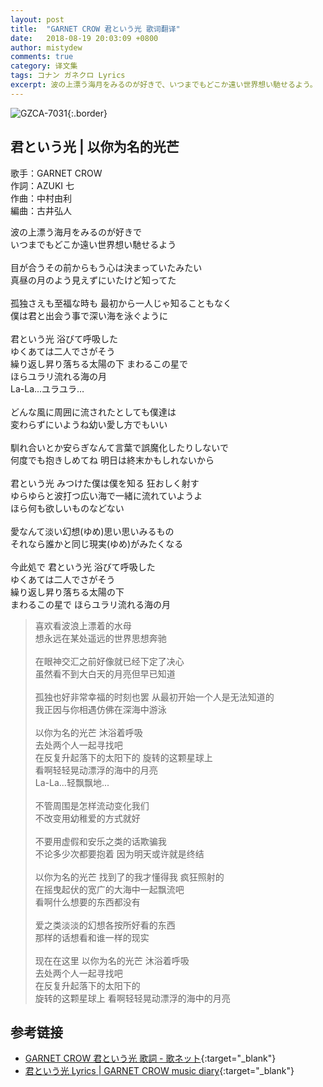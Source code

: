 ```yaml
---
layout: post
title:  "GARNET CROW 君という光 歌词翻译"
date:   2018-08-19 20:03:09 +0800
author: mistydew
comments: true
category: 译文集
tags: コナン ガネクロ Lyrics
excerpt: 波の上漂う海月をみるのが好きで、いつまでもどこか遠い世界想い馳せるよう。
---
```

![GZCA-7031](https://crowsub.github.io/assets/images/discography/single/GZCA-7031.jpg){:.border}

## 君という光 | 以你为名的光芒

歌手：GARNET CROW<br>
作詞：AZUKI 七<br>
作曲：中村由利<br>
編曲：古井弘人

<div class="lyric-original">
<p>
波の上漂う海月をみるのが好きで<br>
いつまでもどこか遠い世界想い馳せるよう<br>
<br>
目が合うその前からもう心は決まっていたみたい<br>
真昼の月のよう見えずにいたけど知ってた<br>
<br>
孤独さえも至福な時も 最初から一人じゃ知ることもなく<br>
僕は君と出会う事で深い海を泳ぐように<br>
<br>
君という光 浴びて呼吸した<br>
ゆくあては二人でさがそう<br>
繰り返し昇り落ちる太陽の下 まわるこの星で<br>
ほらユラリ流れる海の月<br>
La-La...ユラユラ…<br>
<br>
どんな風に周囲に流されたとしても僕達は<br>
変わらずにいようね幼い愛し方でもいい<br>
<br>
馴れ合いとか安らぎなんて言葉で誤魔化したりしないで<br>
何度でも抱きしめてね 明日は終末かもしれないから<br>
<br>
君という光 みつけた僕は僕を知る 狂おしく射す<br>
ゆらゆらと波打つ広い海で一緒に流れていようよ<br>
ほら何も欲しいものなどない<br>
<br>
愛なんて淡い幻想(ゆめ)思い思いみるもの<br>
それなら誰かと同じ現実(ゆめ)がみたくなる<br>
<br>
今此処で 君という光 浴びて呼吸した<br>
ゆくあては二人でさがそう<br>
繰り返し昇り落ちる太陽の下<br>
まわるこの星で ほらユラリ流れる海の月
</p>
</div>

<div class="lyric-translation">
<blockquote>
喜欢看波浪上漂着的水母<br>
想永远在某处遥远的世界思想奔驰<br>
<br>
在眼神交汇之前好像就已经下定了决心<br>
虽然看不到大白天的月亮但早已知道<br>
<br>
孤独也好非常幸福的时刻也罢 从最初开始一个人是无法知道的<br>
我正因与你相遇仿佛在深海中游泳<br>
<br>
以你为名的光芒 沐浴着呼吸<br>
去处两个人一起寻找吧<br>
在反复升起落下的太阳下的 旋转的这颗星球上<br>
看啊轻轻晃动漂浮的海中的月亮<br>
La-La...轻飘飘地...<br>
<br>
不管周围是怎样流动变化我们<br>
不改变用幼稚爱的方式就好<br>
<br>
不要用虚假和安乐之类的话欺骗我<br>
不论多少次都要抱着 因为明天或许就是终结<br>
<br>
以你为名的光芒 找到了的我才懂得我 疯狂照射的<br>
在摇曳起伏的宽广的大海中一起飘流吧<br>
看啊什么想要的东西都没有<br>
<br>
爱之类淡淡的幻想各按所好看的东西<br>
那样的话想看和谁一样的现实<br>
<br>
现在在这里 以你为名的光芒 沐浴着呼吸<br>
去处两个人一起寻找吧<br>
在反复升起落下的太阳下的<br>
旋转的这颗星球上 看啊轻轻晃动漂浮的海中的月亮
</blockquote>
</div>

## 参考链接

* [GARNET CROW 君という光 歌詞 - 歌ネット](https://www.uta-net.com/song/17804){:target="_blank"}
* [君という光 Lyrics \| GARNET CROW music diary](https://crowsub.github.io/lyrics/original/君という光.html){:target="_blank"}
